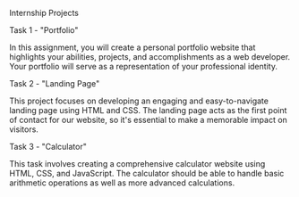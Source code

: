 Internship Projects

Task 1 - "Portfolio"

In this assignment, you will create a personal portfolio website that highlights your abilities, projects, and accomplishments as a web developer. Your portfolio will serve as a representation of your professional identity.

Task 2 - "Landing Page"

This project focuses on developing an engaging and easy-to-navigate landing page using HTML and CSS. The landing page acts as the first point of contact for our website, so it's essential to make a memorable impact on visitors.

Task 3 - "Calculator"

This task involves creating a comprehensive calculator website using HTML, CSS, and JavaScript. The calculator should be able to handle basic arithmetic operations as well as more advanced calculations.
